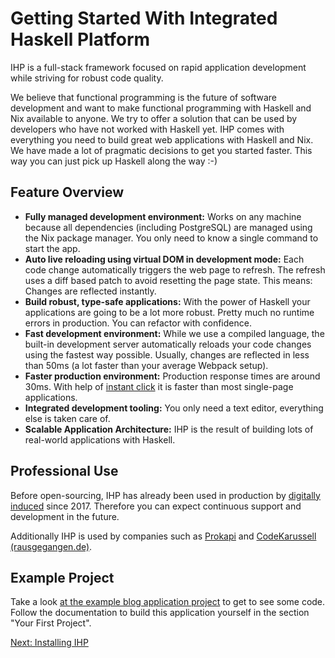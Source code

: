 # Getting Started With Integrated Haskell Platform

IHP is a full-stack framework focused on rapid application development while striving for robust code quality.

We believe that functional programming is the future of software development and want to make functional programming with Haskell and Nix available to anyone. We try to offer a solution that can be used by developers who have not worked with Haskell yet. IHP comes with everything you need to build great web applications with Haskell and Nix. We have made a lot of pragmatic decisions to get you started faster. This way you can just pick up Haskell along the way :-)

## Feature Overview

-   **Fully managed development environment:** Works on any machine because all dependencies (including PostgreSQL) are managed using the Nix package manager. You only need to know a single command to start the app.
-   **Auto live reloading using virtual DOM in development mode:** Each code change automatically triggers the web page to refresh. The refresh uses a diff based patch to avoid resetting the page state. This means: Changes are reflected instantly.
-   **Build robust, type-safe applications:** With the power of Haskell your applications are going to be a lot more robust. Pretty much no runtime errors in production. You can refactor with confidence.
-   **Fast development environment:** While we use a compiled language, the built-in development server automatically reloads your code changes using the fastest way possible. Usually, changes are reflected in less than 50ms (a lot faster than your average Webpack setup).
-   **Faster production environment:** Production response times are around 30ms. With help of [instant click](http://instantclick.io/) it is faster than most single-page applications.
-   **Integrated development tooling:** You only need a text editor, everything else is taken care of.
-   **Scalable Application Architecture:** IHP is the result of building lots of real-world applications with Haskell.

## Professional Use

Before open-sourcing, IHP has already been used in production by [digitally induced](https://www.digitallyinduced.com/) since 2017. Therefore you can expect continuous support and development in the future.

Additionally IHP is used by companies such as [Prokapi](https://prokapi.com/) and [CodeKarussell (rausgegangen.de)](https://rausgegangen.de/).

## Example Project

Take a look [at the example blog application project](https://github.com/digitallyinduced/ihp-blog-example-app) to get to see some code. Follow the documentation to build this application yourself in the section "Your First Project".

[Next: Installing IHP](https://ihp.digitallyinduced.com/Guide/installation.html)
